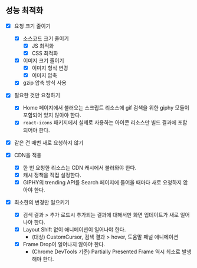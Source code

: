 ## 성능 최적화

- [x] 요청 크기 줄이기
  - [x] 소스코드 크기 줄이기
    - [x] JS 최적화
    - [x] CSS 최적화
  - [x] 이미지 크기 줄이기
    - [x] 이미지 형식 변경
    - [x] 이미지 압축
  - [x] gzip 압축 방식 사용
- [x] 필요한 것만 요청하기

  - [x] Home 페이지에서 불러오는 스크립트 리소스에 gif 검색을 위한 giphy 모듈이 포함되어 있지 않아야 한다.
  - [x] `react-icons` 패키지에서 실제로 사용하는 아이콘 리소스만 빌드 결과에 포함되어야 한다.

- [x] 같은 건 매번 새로 요청하지 않기

- [x] CDN을 적용

  - [x] 한 번 요청한 리소스는 CDN 캐시에서 불러와야 한다.
  - [x] 캐시 정책을 직접 설정한다.
  - [x] GIPHY의 trending API를 Search 페이지에 들어올 때마다 새로 요청하지 않아야 한다.

- [x] 최소한의 변경만 일으키기
  - [x] 검색 결과 > 추가 로드시 추가되는 결과에 대해서만 화면 업데이트가 새로 일어나야 한다.
  - [x] Layout Shift 없이 애니메이션이 일어나야 한다.
    - (대상) CustomCursor, 검색 결과 > hover, 도움말 패널 애니메이션
  - [x] Frame Drop이 일어나지 않아야 한다.
    - (Chrome DevTools 기준) Partially Presented Frame 역시 최소로 발생해야 한다.
